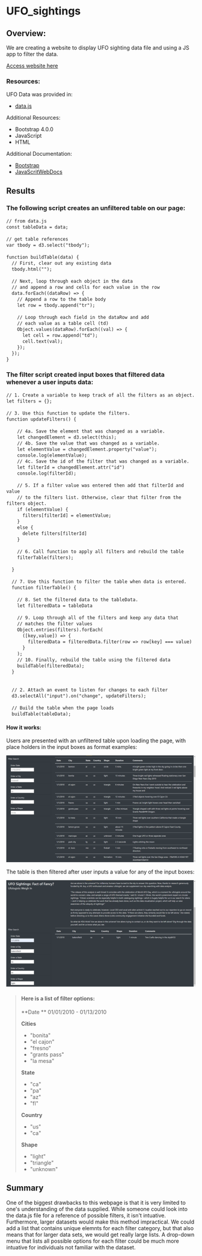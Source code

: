 # UFO_sightings

## Overview:

We are creating a website to display UFO sighting data file and using a JS app to filter the data.

<a href="https://efrenbernal90.github.io/UFO_sightings/" target="_blank">Access website here</a>


### Resources:

UFO Data was provided in:
- [data.js](static/js/data.js)

Additional Resources: 
- Bootstrap 4.0.0
- JavaScript 
- HTML

Additional Documentation:
- [Bootstrap](https://getbootstrap.com/docs/4.0/getting-started/introduction/)
- [JavaScritWebDocs](https://developer.mozilla.org/en-US/docs/Web/JavaScript)

## Results

### The following script creates an unfiltered table on our page:

    // from data.js
    const tableData = data;

    // get table references
    var tbody = d3.select("tbody");

    function buildTable(data) {
      // First, clear out any existing data
      tbody.html("");

      // Next, loop through each object in the data
      // and append a row and cells for each value in the row
      data.forEach((dataRow) => {
        // Append a row to the table body
        let row = tbody.append("tr");

        // Loop through each field in the dataRow and add
        // each value as a table cell (td)
        Object.values(dataRow).forEach((val) => {
          let cell = row.append("td");
          cell.text(val);
        });
      });
    }
    
### The filter script created input boxes that filtered data whenever a user inputs data:

    // 1. Create a variable to keep track of all the filters as an object.
    let filters = {}; 

    // 3. Use this function to update the filters. 
    function updateFilters() {

        // 4a. Save the element that was changed as a variable.
        let changedElement = d3.select(this);
        // 4b. Save the value that was changed as a variable.
        let elementValue = changedElement.property("value");
        console.log(elementValue);
        // 4c. Save the id of the filter that was changed as a variable.
        let filterId = changedElement.attr("id")
        console.log(filterId);

        // 5. If a filter value was entered then add that filterId and value
        // to the filters list. Otherwise, clear that filter from the filters object.
        if (elementValue) {
          filters[filterId] = elementValue;
        }
        else {
          delete filters[filterId]
        }

        // 6. Call function to apply all filters and rebuild the table
        filterTable(filters);

      }

      // 7. Use this function to filter the table when data is entered.
      function filterTable() {

        // 8. Set the filtered data to the tableData.
        let filteredData = tableData  

        // 9. Loop through all of the filters and keep any data that
        // matches the filter values
        Object.entries(filters).forEach(
          ([key,value]) => {
            filteredData = filteredData.filter(row => row[key] === value)
          }
        );
        // 10. Finally, rebuild the table using the filtered data
        buildTable(filteredData);
      } 


      // 2. Attach an event to listen for changes to each filter
      d3.selectAll("input").on("change", updateFilters);

      // Build the table when the page loads
      buildTable(tableData);

#### How it works:

Users are presented with an unfiltered table upon loading the page, with place holders in the input boxes as format examples:

![unfiltered](static/images/normal.png)

The table is then filtered after user inputs a value for any of the input boxes:

![filtered](static/images/filtered.png)

> #### Here is a list of filter options:
> 
> **Date **
> 01/01/2010 - 01/13/2010 
> 
> **Cities**
> - "bonita"
> - "el cajon"
> - "fresno"
> - "grants pass"
> - "la mesa"
>
> **State**
> - "ca"
> - "pa"
> - "az"
> - "fl"
> 
> **Country**
> - "us"
> - "ca"
> 
> **Shape**
> - "light"
> - "triangle"
> - "unknown"

## Summary

One of the biggest drawbacks to this webpage is that it is very limited to one's understanding of the data supplied. While someone could look into the data.js file for a reference of possible filters, it isn't intuative. Furthermore, larger datasets would make this method impractical. We could add a list that contains unique elemnts for each filter category, but that also means that for larger data sets, we would get really large lists. A drop-down menu that lists all possible options for each filter could be much more intuative for individuals not familiar with the dataset.
